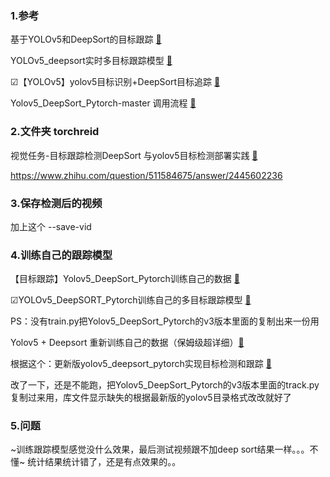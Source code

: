 ### 1.参考

基于YOLOv5和DeepSort的目标跟踪 [🔗](https://xugaoxiang.com/2020/10/17/yolov5-deepsort-pytorch/#DeepSort)

YOLOv5_deepsort实时多目标跟踪模型 [🔗](https://openbayes.com/console/open-tutorials/containers/BvxvYMbdefV/overview)

☑【YOLOv5】yolov5目标识别+DeepSort目标追踪 [🔗](https://blog.csdn.net/qq_44703886/article/details/121327643)

Yolov5_DeepSort_Pytorch-master 调用流程 [🔗](http://blog.chinaunix.net/uid-20901038-id-5861488.html)

### 2.文件夹 torchreid

视觉任务-目标跟踪检测DeepSort 与yolov5目标检测部署实践 [🔗](https://blog.csdn.net/weixin_46019162/article/details/124523609)

https://www.zhihu.com/question/511584675/answer/2445602236

### 3.保存检测后的视频

加上这个 --save-vid

### 4.训练自己的跟踪模型

【目标跟踪】Yolov5_DeepSort_Pytorch训练自己的数据 [🔗](https://zhuanlan.zhihu.com/p/354945895)

☑YOLOv5_DeepSORT_Pytorch训练自己的多目标跟踪模型 [🔗](https://blog.csdn.net/weixin_50008473/article/details/122347582)

PS：没有train.py把Yolov5_DeepSort_Pytorch的v3版本里面的复制出来一份用

Yolov5 + Deepsort 重新训练自己的数据（保姆级超详细）[🔗](https://blog.csdn.net/weixin_53711236/article/details/123762215)

根据这个：更新版yolov5_deepsort_pytorch实现目标检测和跟踪  [🔗](https://blog.csdn.net/weixin_44238733/article/details/123805195)

改了一下，还是不能跑，把Yolov5_DeepSort_Pytorch的v3版本里面的track.py复制过来用，库文件显示缺失的根据最新版的yolov5目录格式改改就好了

### 5.问题

~训练跟踪模型感觉没什么效果，最后测试视频跟不加deep sort结果一样。。。不懂~
统计结果统计错了，还是有点效果的。。
